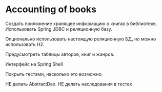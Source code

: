 # Accounting of books

Создать приложение хранящее информацию о книгах в библиотеке.
Использовать Spring JDBC и реляционную базу.

Опционально использовать настоящую реляционную БД, но можно использовать H2.

Предусмотреть таблицы авторов, книг и жанров.

Интерфейс на Spring Shell

Покрыть тестами, насколько это возможно.

НЕ делать AbstractDao.
НЕ делать наследования в тестах 
